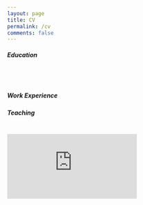 ```yaml
---
layout: page
title: CV
permalink: /cv
comments: false
---
```


<div class="row justify-content-between">
<div class="col-md-8 pr-5">


<h5>Education</h5>
   <br>
   <br>
<h5>Work Experience</h5>
<h5>Teaching</h5>
<br />


</div>


</div>

<!---
your comment goes here
and here
<a href="anjugopinath.github.io/resume/Gibson-AFF.pdf" target="_blank">PDF.</a>
-->


<embed src="https://anjugopinath.github.io/resume/Gibson-AFF.pdf" type="application/pdf" />


